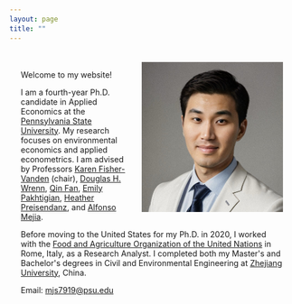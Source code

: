 ```yaml
---
layout: page
title: ""
---
```


<style>
  .content-container {
    max-width: 800px;
    margin: 0 auto;
    padding: 20px;
  }
  .profile-img {
    float: right;
    margin-left: 20px;
    width: 250px;
    height: auto;
  }
</style>

<div class="content-container">
  <img src="profile.jpg" alt="Profile Picture" class="profile-img"/>

Welcome to my website!

I am a fourth-year Ph.D. candidate in Applied Economics at the [Pennsylvania State University](https://www.psu.edu/). My research focuses on environmental economics and applied econometrics. I am advised by Professors [Karen Fisher-Vanden](https://aese.psu.edu/directory/kaf26) (chair), [Douglas H. Wrenn](https://aese.psu.edu/directory/dhw121), [Qin Fan](https://craig.fresnostate.edu/about/directory/econ/fan-qin.html), [Emily Pakhtigian](https://publicpolicy.psu.edu/faculty-and-research/people/emily-pakhtigian/), [Heather Preisendanz](https://abe.psu.edu/directory/heg12), and [Alfonso Mejia](https://www.cee.psu.edu/department/directory-detail-g.aspx?q=aim127).

Before moving to the United States for my Ph.D. in 2020, I worked with the [Food and Agriculture Organization of the United Nations](https://www.fao.org/home/en) in Rome, Italy, as a Research Analyst. I completed both my Master's and Bachelor's degrees in Civil and Environmental Engineering at [Zhejiang University](https://www.zju.edu.cn/english/), China.

Email: mjs7919@psu.edu
